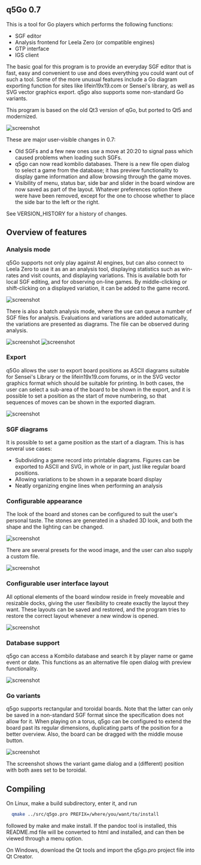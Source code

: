## q5Go 0.7

This is a tool for Go players which performs the following functions:
- SGF editor
- Analysis frontend for Leela Zero (or compatible engines)
- GTP interface
- IGS client

The basic goal for this program is to provide an everyday SGF editor
that is fast, easy and convenient to use and does everything you could
want out of such a tool.  Some of the more unusual features include a
Go diagram exporting function for sites like lifein19x19.com or
Sensei's library, as well as SVG vector graphics export.  q5go also supports
some non-standard Go variants.

This program is based on the old Qt3 version of qGo, but ported to Qt5
and modernized.

![screenshot](screens/screenshot.png)

These are major user-visible changes in 0.7:
 * Old SGFs and a few new ones use a move at 20:20 to signal pass which
   caused problems when loading such SGFs.
 * q5go can now read kombilo databases.  There is a new file open dialog
   to select a game from the database; it has preview functionality to
   display game information and allow browsing through the game moves.
 * Visibility of menu, status bar, side bar and slider in the board
   window are now saved as part of the layout.  Whatever preferences
   option there were have been removed, except for the one to choose
   whether to place the side bar to the left or the right.

See VERSION_HISTORY for a history of changes.

## Overview of features

### Analysis mode
q5Go supports not only play against AI engines, but can also connect to
Leela Zero to use it as an an analysis tool, displaying statistics such
as win-rates and visit counts, and displaying variations.  This is
available both for local SGF editing, and for observing on-line games.
By middle-clicking or shift-clicking on a displayed variation, it can
be added to the game record.

![screenshot](screens/analysis.png)

There is also a batch analysis mode, where the use can queue a number of
SGF files for analysis. Evaluations and variations are added automatically,
the variations are presented as diagrams.  The file can be observed
during analysis.

![screenshot](screens/batch.png)
![screenshot](screens/new-analysis.png)

### Export
q5Go allows the user to export board positions as ASCII diagrams suitable
for Sensei's Library or the lifein19x19.com forums, or in the SVG vector
graphics format which should be suitable for printing.  In both cases,
the user can select a sub-area of the board to be shown in the export,
and it is possible to set a position as the start of move numbering, so
that sequences of moves can be shown in the exported diagram.

![screenshot](screens/export.png)

### SGF diagrams

It is possible to set a game position as the start of a diagram.  This is
has several use cases:
- Subdividing a game record into printable diagrams.  Figures can be
  exported to ASCII and SVG, in whole or in part, just like regular
  board positions.
- Allowing variations to be shown in a separate board display
- Neatly organizing engine lines when performing an analysis

### Configurable appearance

The look of the board and stones can be configured to suit the user's
personal taste.  The stones are generated in a shaded 3D look, and both
the shape and the lighting can be changed.

![screenshot](screens/gostones.jpg)

There are several presets for the wood image, and the user can also
supply a custom file.

![screenshot](screens/gostones2.jpg)

### Configurable user interface layout

All optional elements of the board window reside in freely moveable and
resizable docks, giving the user flexibility to create exactly the layout
they want.  These layouts can be saved and restored, and the program
tries to restore the correct layout whenever a new window is opened.

![screenshot](screens/docks.png)

### Database support

q5go can access a Kombilo database and search it by player name or
game event or date. This functions as an alternative file open dialog
with preview functionality.

![screenshot](screens/database.png)

### Go variants

q5go supports rectangular and toroidal boards.  Note that the latter
can only be saved in a non-standard SGF format since the specification
does not allow for it.  When playing on a torus, q5go can be configured
to extend the board past its regular dimensions, duplicating parts of
the position for a better overview.  Also, the board can be dragged
with the middle mouse button.

![screenshot](screens/variants.jpg)

The screenshot shows the variant game dialog and a (different) position
with both axes set to be toroidal.

## Compiling

On Linux, make a build subdirectory, enter it, and run
```sh
  qmake ../src/q5go.pro PREFIX=/where/you/want/to/install
```
followed by make and make install.  If the pandoc tool is installed, this
README.md file will be converted to html and installed, and can then be
viewed through a menu option.

On Windows, download the Qt tools and import the q5go.pro project file
into Qt Creator.
